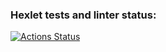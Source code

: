 ### Hexlet tests and linter status:
[![Actions Status](https://github.com/Ser1983gey/qa-engineer-project-85/workflows/hexlet-check/badge.svg)](https://github.com/Ser1983gey/qa-engineer-project-85/actions)